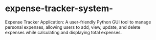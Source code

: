 # expense-tracker-system-
Expense Tracker Application: A user-friendly Python GUI tool to manage personal expenses, allowing users to add, view, update, and delete expenses while calculating and displaying total expenses.
